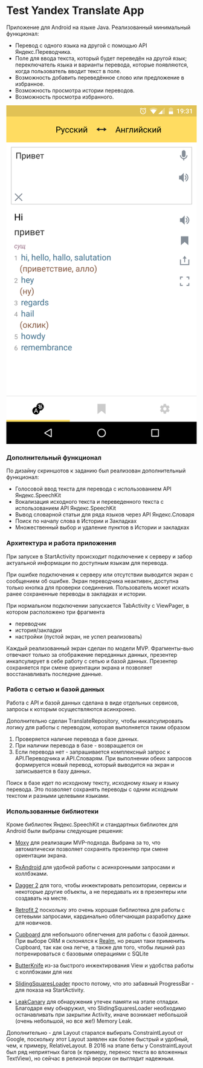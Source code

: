 # Test Yandex Translate App
Приложение для Android на языке Java. Реализованный минимальный функционал:

- Перевод с одного языка на другой с помощью API Яндекс.Переводчика.
- Поле для ввода текста, который будет переведён на другой язык; переключатель языка и варианты перевода, которые появляются, когда пользователь вводит текст в поле.
- Возможность добавить переведённое слово или предложение в избранное.
- Возможность просмотра истории переводов.
- Возможность просмотра избранного.

![Альтернативный текст](/pics/screen01.png)

### Дополнительный функционал
По дизайну скриншотов к заданию был реализован дополнительный функционал:

- Голосовой ввод текста для перевода с использованием API Яндекс.SpeechKit
- Вокализация исходного текста и переведенного текста с использованием  API Яндекс.SpeechKit
- Вывод словарной статьи для ряда языков через API Яндекс.Словаря
- Поиск по началу слова в Истории и Закладках
- Множественный выбор и удаление пунктов в Истории и закладках 

### Архитектура и работа приложения
При запуске в StartActivity происходит подключение к серверу и забор актуальной информации по доступным языкам для перевода. 

При ошибке подключения к серверу или отсутствии выводится экран с сообщением об ошибке. Экран переводчика неактивен, доступна только кнопка для проверки соединения. Пользователь может искать ранее сохраненные переводы в закладках и истории.

При нормальном подключении запускается TabActivity с ViewPager, в котором расположено три фрагмента
 
- переводчик
- история/закладки
- настройки (пустой экран, не успел реализовать)

Каждый реализованный экран сделан по модели MVP. Фрагменты-вью отвечают только за отображение переданных данных, презентер инкапсулирует в себе работу с сетью и базой данных. Презентер сохраняется при смене ориентации экрана и позволяет восстанавливать последние данные.

### Работа с сетью и базой данных
Работа с API и базой данных сделана в виде отдельных сервисов, запросы к которым осуществляются асинхронно. 

Дополнительно сделан TranslateRepository, чтобы инкапсулировать логику для работы с переводом, которая выполняется таким образом

1. Проверяется наличие перевода в базе данных. 
2. При наличии перевода в базе - возвращается он
3. Если перевода нет - запрашивается комплексный запрос к API.Переводчика и API.Словарям. При выполнении обеих запросов формируется новый перевод, который выводится на экран и записывается в базу данных.

Поиск в базе идет по исходному тексту, исходному языку и языку перевода. Это позволяет сохранять переводы с одним исходным текстом и разными целевыми языками.

### Использованные библиотеки

Кроме библиотек Яндекс.SpeechKit и стандартных библиотек для Android были выбраны следующие решения:

- <a href="https://github.com/Arello-Mobile/Moxy">Moxy</a> для реализации MVP-подхода. Выбрана за то, что автоматически позволяет сохранять презентер при смене ориентации экрана.

- <a href="https://github.com/ReactiveX/RxAndroid">RxAndroid</a> для удобной работы с асинхронными запросами и коллбэками. 

- <a href="http://google.github.io/dagger/">Dagger 2</a> для того, чтобы инжектировать репозитории, сервисы и некоторые другие объекты, а не передавать их в презентеры или создавать на месте.

- <a href="http://square.github.io/retrofit/">Retrofit 2</a> поскольку это очень хорошая библиотека для работы с сетевыми запросами, кардинально облегчающая разработку даже для новичков.

- <a href="https://bitbucket.org/littlerobots/cupboard">Cupboard</a> для небольшого облегчения для работы с базой данных. При выборе ORM я склонялся к <a href="https://realm.io/">Realm</a>, но решил таки применить Cupboard, так как она легче, а также для того, чтобы лишний раз потренироваться с базовыми операциями с SQLite

- <a href="http://jakewharton.github.io/butterknife/">ButterKnife</a> из-за быстрого инжектирования View и удобства работы с коллбэками для них

- <a href="https://github.com/biodunalfet/SlidingSquaresLoader">SlidingSquaresLoader</a> просто потому, что это забавный ProgressBar - для показа на StartActivity.

- <a href="https://github.com/square/leakcanary">LeakCanary</a> для обнаружения утечек памяти на этапе отладки. Благодаря ему обнаружил, что SlidingSquaresLoader необходимо останавливать при закрытии Activity, иначе возникает небольшой (очень небольшой, но все же!) Memory Leak. 

Дополнительно - для Layout старался выбирать ConstraintLayout от Google, поскольку этот Layout заявлен как более быстрый и удобный, чем, к примеру, RelativeLayout. В 2016 на этапе беты у ConstraintLayout был ряд неприятных багов (к примеру, перенос текста во вложенных TextView), но сейчас в релизной версии он выглядит надежным. 
